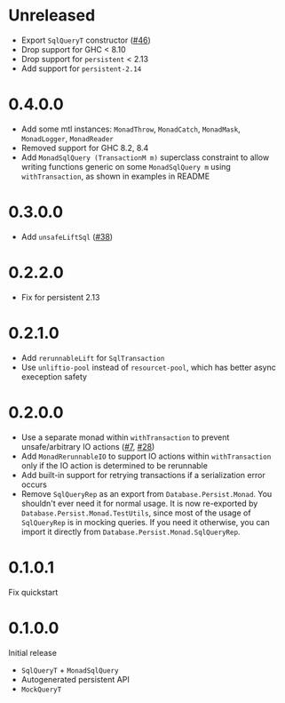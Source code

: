 # Unreleased

* Export `SqlQueryT` constructor ([#46](https://github.com/brandonchinn178/persistent-mtl/pull/46))
* Drop support for GHC < 8.10
* Drop support for `persistent` < 2.13
* Add support for `persistent-2.14`

# 0.4.0.0

* Add some mtl instances: `MonadThrow`, `MonadCatch`, `MonadMask`, `MonadLogger`, `MonadReader`
* Removed support for GHC 8.2, 8.4
* Add `MonadSqlQuery (TransactionM m)` superclass constraint to allow writing functions generic on some `MonadSqlQuery m` using `withTransaction`, as shown in examples in README

# 0.3.0.0

* Add `unsafeLiftSql` ([#38](https://github.com/brandonchinn178/persistent-mtl/pull/38))

# 0.2.2.0

* Fix for persistent 2.13

# 0.2.1.0

* Add `rerunnableLift` for `SqlTransaction`
* Use `unliftio-pool` instead of `resourcet-pool`, which has better async exeception safety

# 0.2.0.0

* Use a separate monad within `withTransaction` to prevent unsafe/arbitrary IO actions ([#7](https://github.com/brandonchinn178/persistent-mtl/issues/7), [#28](https://github.com/brandonchinn178/persistent-mtl/issues/28))
* Add `MonadRerunnableIO` to support IO actions within `withTransaction` only if the IO action is determined to be rerunnable
* Add built-in support for retrying transactions if a serialization error occurs
* Remove `SqlQueryRep` as an export from `Database.Persist.Monad`. You shouldn't ever need it for normal usage. It is now re-exported by `Database.Persist.Monad.TestUtils`, since most of the usage of `SqlQueryRep` is in mocking queries. If you need it otherwise, you can import it directly from `Database.Persist.Monad.SqlQueryRep`.

# 0.1.0.1

Fix quickstart

# 0.1.0.0

Initial release
* `SqlQueryT` + `MonadSqlQuery`
* Autogenerated persistent API
* `MockQueryT`
